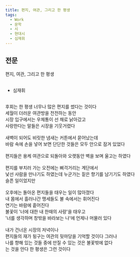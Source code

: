 ```yaml
---
title: 편지, 여관, 그리고 한 평생
tags:
  - Work
  - 문학
  - 시
  - 현대시
  - 심재휘
---
```


## 전문
편지, 여관, 그리고 한 평생<br>
<br>
- 심재휘<br>
<br>
후회는 한 평생 너무나 많은 편지를 썼다는 것이다<br>
세월이 더러운 여관방을 전전하는 동안<br>
시장 입구에서는 우체통이 선 채로 낡아갔고<br>
사랑한다는 말들은 시장을 기웃거렸다<br>
<br>
새벽이 되어도 비릿한 냄새는 커튼에서 묻어났는데<br>
바람 속에 손을 넣어 보면 단단한 것들은 모두 안으로 잠겨 있었다<br>
<br>
편지들은 용케 여관으로 되돌아와 오랫동안 벽을 보며 울고는 하였다<br>
<br>
편지를 부치러 가는 오전에는 삐걱거리는 계단에서<br>
낯선 사람을 만나기도 하였는데 누군가는 짙은 향기를 남기기도 하였다<br>
슬픈 일이었지만<br>
<br>
오후에는 돌아온 편지들을 태우는 일이 많아졌다<br>
내 몸에서 흘러나간 맹세들도 불 속에서는 휘어진다<br>
연기는 바람에 흩어진다<br>
불꽃이 '너에 대한 내 한때의 사랑'을 태우고<br>
'너를 생각하며 창밖을 바라보는 나'에 언제나 머물러 있다<br>
<br>
내가 건너온 시장의 저녁이나<br>
편지들의 재가 뒹구는 여관의 뒷마당을 기억할 것이다 그러나<br>
나를 향해 있는 것들 중에 만질 수 있는 것은 불꽃밖에 없다<br>
는 것을 안다 한 평생은 그런 것이다